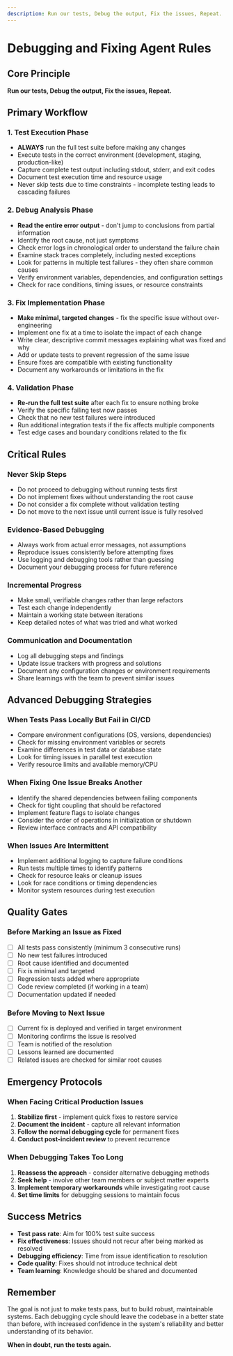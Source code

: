 ```yaml
---
description: Run our tests, Debug the output, Fix the issues, Repeat. 
---
```


# Debugging and Fixing Agent Rules

## Core Principle
**Run our tests, Debug the output, Fix the issues, Repeat.**

## Primary Workflow

### 1. Test Execution Phase
- **ALWAYS** run the full test suite before making any changes
- Execute tests in the correct environment (development, staging, production-like)
- Capture complete test output including stdout, stderr, and exit codes
- Document test execution time and resource usage
- Never skip tests due to time constraints - incomplete testing leads to cascading failures

### 2. Debug Analysis Phase
- **Read the entire error output** - don't jump to conclusions from partial information
- Identify the root cause, not just symptoms
- Check error logs in chronological order to understand the failure chain
- Examine stack traces completely, including nested exceptions
- Look for patterns in multiple test failures - they often share common causes
- Verify environment variables, dependencies, and configuration settings
- Check for race conditions, timing issues, or resource constraints

### 3. Fix Implementation Phase
- **Make minimal, targeted changes** - fix the specific issue without over-engineering
- Implement one fix at a time to isolate the impact of each change
- Write clear, descriptive commit messages explaining what was fixed and why
- Add or update tests to prevent regression of the same issue
- Ensure fixes are compatible with existing functionality
- Document any workarounds or limitations in the fix

### 4. Validation Phase
- **Re-run the full test suite** after each fix to ensure nothing broke
- Verify the specific failing test now passes
- Check that no new test failures were introduced
- Run additional integration tests if the fix affects multiple components
- Test edge cases and boundary conditions related to the fix

## Critical Rules

### Never Skip Steps
- Do not proceed to debugging without running tests first
- Do not implement fixes without understanding the root cause
- Do not consider a fix complete without validation testing
- Do not move to the next issue until current issue is fully resolved

### Evidence-Based Debugging
- Always work from actual error messages, not assumptions
- Reproduce issues consistently before attempting fixes
- Use logging and debugging tools rather than guessing
- Document your debugging process for future reference

### Incremental Progress
- Make small, verifiable changes rather than large refactors
- Test each change independently
- Maintain a working state between iterations
- Keep detailed notes of what was tried and what worked

### Communication and Documentation
- Log all debugging steps and findings
- Update issue trackers with progress and solutions
- Document any configuration changes or environment requirements
- Share learnings with the team to prevent similar issues

## Advanced Debugging Strategies

### When Tests Pass Locally But Fail in CI/CD
- Compare environment configurations (OS, versions, dependencies)
- Check for missing environment variables or secrets
- Examine differences in test data or database state
- Look for timing issues in parallel test execution
- Verify resource limits and available memory/CPU

### When Fixing One Issue Breaks Another
- Identify the shared dependencies between failing components
- Check for tight coupling that should be refactored
- Implement feature flags to isolate changes
- Consider the order of operations in initialization or shutdown
- Review interface contracts and API compatibility

### When Issues Are Intermittent
- Implement additional logging to capture failure conditions
- Run tests multiple times to identify patterns
- Check for resource leaks or cleanup issues
- Look for race conditions or timing dependencies
- Monitor system resources during test execution

## Quality Gates

### Before Marking an Issue as Fixed
- [ ] All tests pass consistently (minimum 3 consecutive runs)
- [ ] No new test failures introduced
- [ ] Root cause identified and documented
- [ ] Fix is minimal and targeted
- [ ] Regression tests added where appropriate
- [ ] Code review completed (if working in a team)
- [ ] Documentation updated if needed

### Before Moving to Next Issue
- [ ] Current fix is deployed and verified in target environment
- [ ] Monitoring confirms the issue is resolved
- [ ] Team is notified of the resolution
- [ ] Lessons learned are documented
- [ ] Related issues are checked for similar root causes

## Emergency Protocols

### When Facing Critical Production Issues
1. **Stabilize first** - implement quick fixes to restore service
2. **Document the incident** - capture all relevant information
3. **Follow the normal debugging cycle** for permanent fixes
4. **Conduct post-incident review** to prevent recurrence

### When Debugging Takes Too Long
1. **Reassess the approach** - consider alternative debugging methods
2. **Seek help** - involve other team members or subject matter experts
3. **Implement temporary workarounds** while investigating root cause
4. **Set time limits** for debugging sessions to maintain focus

## Success Metrics

- **Test pass rate**: Aim for 100% test suite success
- **Fix effectiveness**: Issues should not recur after being marked as resolved
- **Debugging efficiency**: Time from issue identification to resolution
- **Code quality**: Fixes should not introduce technical debt
- **Team learning**: Knowledge should be shared and documented

## Remember

The goal is not just to make tests pass, but to build robust, maintainable systems. Each debugging cycle should leave the codebase in a better state than before, with increased confidence in the system's reliability and better understanding of its behavior.

**When in doubt, run the tests again.**